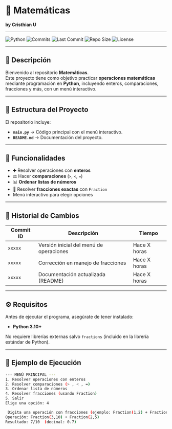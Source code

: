 # 📘 Matemáticas  
**by Cristhian U**

---

![Python](https://img.shields.io/badge/Python-3.10%2B-blue?logo=python&logoColor=white)
![Commits](https://badgen.net/github/commits/Ken656ny/TECNOLOGIAS_EMERGENTES)
![Last Commit](https://img.shields.io/github/last-commit/Ken656ny/TECNOLOGIAS_EMERGENTES?color=green)
![Repo Size](https://img.shields.io/github/repo-size/Ken656ny/TECNOLOGIAS_EMERGENTES?color=orange)
![License](https://img.shields.io/badge/license-MIT-lightgrey)

---

## 📘 Descripción
Bienvenido al repositorio **Matemáticas**.  
Este proyecto tiene como objetivo practicar **operaciones matemáticas** mediante programación en **Python**, incluyendo enteros, comparaciones, fracciones y más, con un menú interactivo.  

---

## 📂 Estructura del Proyecto
El repositorio incluye:  

- **`main.py`** → Código principal con el menú interactivo.  
- **`README.md`** → Documentación del proyecto.  

---

## 🧮 Funcionalidades
- ➕ Resolver operaciones con **enteros**  
- ⚖️ Hacer **comparaciones** (`>`, `<`, `=`)  
- 📊 **Ordenar listas de números**  
- 🧩 Resolver **fracciones exactas** con `Fraction`  
- Menú interactivo para elegir opciones  

---

## 📜 Historial de Cambios
| Commit ID | Descripción | Tiempo |
|-----------|-------------|--------|
| `xxxxx`   | Versión inicial del menú de operaciones | Hace X horas |
| `xxxxx`   | Corrección en manejo de fracciones | Hace X horas |
| `xxxxx`   | Documentación actualizada (README) | Hace X horas |

---

## ⚙️ Requisitos
Antes de ejecutar el programa, asegúrate de tener instalado:  

- **Python 3.10+**  

No requiere librerías externas salvo `fractions` (incluido en la librería estándar de Python).  

---

## 🚀 Ejemplo de Ejecución
```bash
--- MENÚ PRINCIPAL ---
1. Resolver operaciones con enteros
2. Resolver comparaciones (> , < , =)
3. Ordenar lista de números
4. Resolver fracciones (usando Fraction)
5. Salir
Elige una opción: 4

 Digita una operación con fracciones (ejemplo: Fraction(1,2) + Fraction(3,4))
Operación: Fraction(3,10) + Fraction(2,5)
Resultado: 7/10  (decimal: 0.7)
